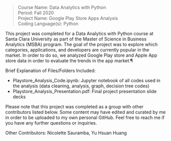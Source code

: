 > Course Name: Data Analytics with Python  
Period: Fall 2020  
Project Name: Google Play Store Apps Analysis   
Coding Language(s): Python   

This project was completed for a Data Analytics with Python course at Santa Clara University as part of the Master of Science in Business Analytics (MSBA) program. The goal of the project was to explore which categories, applications, and developers are currently popular in the market. In order to do so, we analyzed Google Play store and Apple App store data in order to evaluate the trends in the app market.¶


Brief Explanation of Files/Folders Included:
- Playstore_Analysis_Code.ipynb: Jupyter notebook of all codes used in the analysis (data cleaning, analysis, graph, decision tree codes)
- Playstore_Analysis_Presentation.pdf: Final project presentation slide decks

Please note that this project was completed as a group with other contributors listed below. Some content may have edited and curated by me in order to be uploaded to my own personal GitHub. Feel free to reach me if you have any further questions or inquiries. 

Other Contributors: Nicolette Sauramba, Yu Hsuan Huang

